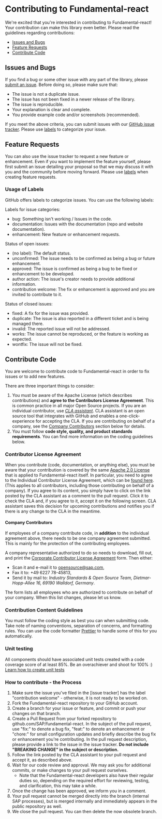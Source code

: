 # Contributing to Fundamental-react

We're excited that you're interested in contributing to Fundamental-react! Your contribution can make this library even better. Please read the guidelines regarding contributions:

- [Issues and Bugs](#issues-and-bugs)
- [Feature Requests](#feature-requests)
- [Contribute Code](#contribute-code)

## Issues and Bugs

If you find a bug or some other issue with any part of the library, please [submit an issue](https://github.com/SAP/fundamental-react/issues). Before doing so, please make sure that:

- The issue is not a duplicate issue.
- The issue has not been fixed in a newer release of the library.
- The issue is reproducible.
- Your explanation is clear and complete.
- You provide example code and/or screenshots (recommended).

If you meet the above criteria, you can submit issues with our [GitHub issue tracker](https://github.com/SAP/fundamental-react/issues/new). Please use [labels](#usage-of-labels) to categorize your issue.

## Feature Requests

You can also use the issue tracker to request a new feature or enhancement. Even if you want to implement the feature yourself, please first submit an issue detailing your proposal so that we may discuss it with you and the community before moving forward. Please use [labels](#usage-of-labels) when creating feature requests.

### Usage of Labels

GitHub offers labels to categorize issues. You can use the following labels:

Labels for issue categories:

- bug: Something isn't working / Issues in the code.
- documentation: Issues with the documentation (repo and website documentation).
- enhancement: New feature or enhancement requests.

Status of open issues:

- (no label): The default status.
- unconfirmed: The issue needs to be confirmed as being a bug or future enhancement.
- approved: The issue is confirmed as being a bug to be fixed or enhancement to be developed.
- author action: The issue's creator needs to provide additional information.
- contribution welcome: The fix or enhancement is approved and you are invited to contribute to it.

Status of closed issues:

- fixed: A fix for the issue was provided.
- duplicate: The issue is also reported in a different ticket and is being managed there.
- invalid: The reported issue will not be addressed.
- works: The issue cannot be reproduced, or the feature is working as expected.
- wontfix: The issue will not be fixed.

## Contribute Code

You are welcome to contribute code to Fundamental-react in order to fix issues or to add new features.

There are three important things to consider:

1.  You must be aware of the Apache License (which describes contributions) and **agree to the Contributors License Agreement**. This is common practice in all major Open Source projects. If you are an individual contributor, use _[CLA assistant](https://cla-assistant.io/)_. CLA assistant is an open source tool that integrates with GitHub and enables a one-click-experience for accepting the CLA. If you are contributing on behalf of a company, see the [Company Contributors](#company-contributors) section below for details.
2.  You must follow **code style, quality, and product standards requirements**. You can find more information on the coding guidelines below.

### Contributor License Agreement

When you contribute (code, documentation, or anything else), you must be aware that your contribution is covered by the same [Apache 2.0 License](http://www.apache.org/licenses/LICENSE-2.0) that is applied to Fundamental-react itself.
In particular, you need to agree to the Individual Contributor License Agreement,
which can be [found here](https://gist.github.com/CLAassistant/bd1ea8ec8aa0357414e8).
(This applies to all contributors, including those contributing on behalf of a company). If you agree to its content, you simply have to click on the link posted by the CLA assistant as a comment to the pull request. Click it to check the CLA and, if you agree to it, accept it on the following screen. CLA assistant saves this decision for upcoming contributions and notifies you if there is any change to the CLA in the meantime.

#### Company Contributors

If employees of a company contribute code, in **addition** to the individual agreement above, there needs to be one company agreement submitted. This is mainly for the protection of the contributing employees.

A company representative authorized to do so needs to download, fill out, and print
the [Corporate Contributor License Agreement](/docs/SAP%20Corporate%20Contributor%20License%20Agreement.pdf) form. Then either:

- Scan it and e-mail it to [opensource@sap.com](mailto:opensource@sap.com),
- Fax it to: +49 6227 78-45813,
- Send it by mail to: _Industry Standards & Open Source Team, Dietmar-Hopp-Allee 16, 69190 Walldorf, Germany_.

The form lists all employees who are authorized to contribute on behalf of your company. When this list changes, please let us know.

### Contribution Content Guidelines

You must follow the coding style as best you can when submitting code. Take note of naming conventions, separation of concerns, and formatting rules. You can use the code formatter [Prettier](https://prettier.io/) to handle some of this for you automatically.

### Unit testing

All components should have associated unit tests created with a code coverage score of at least 85%. Be an overachiever and shoot for 100% :) [Learn how to create unit tests](https://github.com/SAP/fundamental-react/wiki/Unit-Testing)

### How to contribute - the Process

1.  Make sure the issue you've filed in the [issue tracker] has the label "contribution welcome" - otherwise, it is not ready to be worked on.
2.  Fork the Fundamental-react repository to your GitHub account.
3.  Create a branch for your issue or feature, and commit or push your changes on that branch.
4.  Create a Pull Request from your forked repository to github.com/SAP/fundamental-react. In the subject of the pull request, use "fix:" to denote a bug fix, "feat:" to denote an enhancement or "chore:" for small configuration updates and briefly describe the bug fix or enhancement you're contributing. In the pull request description, please provide a link to the issue in the issue tracker. **Do not include "BREAKING CHANGE" in the subject or description.**
5.  Follow the link posted by the CLA assistant to your pull request and accept it, as described above.
6.  Wait for our code review and approval. We may ask you for additional commits, or make changes to your pull request ourselves.
    - Note that the Fundamental-react developers also have their regular duties so, depending on the required effort for reviewing, testing, and clarification, this may take a while.
7.  Once the change has been approved, we inform you in a comment.
8.  Your pull request cannot be merged directly into the branch (internal SAP processes), but is merged internally and immediately appears in the public repository as well.
9.  We close the pull request. You can then delete the now obsolete branch.
